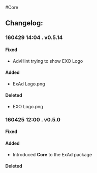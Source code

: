 #Core  
## Changelog:   

### 160429 14:04 . v0.5.14  
#### Fixed  
* AdvHint trying to show EXO Logo  
#### Added
* ExAd Logo.png  
#### Deleted
* EXO Logo.png
 
### 160425 12:00 . v0.5.0  
#### Fixed  
#### Added  
* Introduced **Core** to the ExAd package
#### Deleted  
